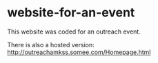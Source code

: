 # website-for-an-event

This website was coded for an outreach event.

There is also a hosted version:
http://outreachamkss.somee.com/Homepage.html
